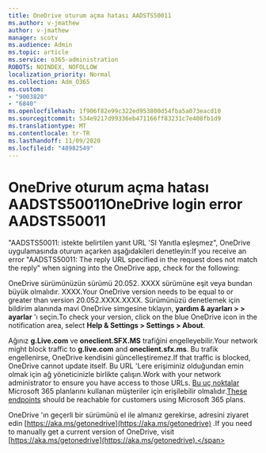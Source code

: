 ```yaml
---
title: OneDrive oturum açma hatası AADSTS50011
ms.author: v-jmathew
author: v-jmathew
manager: scotv
ms.audience: Admin
ms.topic: article
ms.service: o365-administration
ROBOTS: NOINDEX, NOFOLLOW
localization_priority: Normal
ms.collection: Adm_O365
ms.custom:
- "9003820"
- "6840"
ms.openlocfilehash: 1f906f82e99c322ed953800d54fba5a073eacd10
ms.sourcegitcommit: 534e9217d99336eb471166ff83231c7e408fb1d9
ms.translationtype: MT
ms.contentlocale: tr-TR
ms.lasthandoff: 11/09/2020
ms.locfileid: "48982549"
---
```

# <a name="onedrive-login-error-aadsts50011"></a><span data-ttu-id="3f01d-102">OneDrive oturum açma hatası AADSTS50011</span><span class="sxs-lookup"><span data-stu-id="3f01d-102">OneDrive login error AADSTS50011</span></span>

<span data-ttu-id="3f01d-103">"AADSTS50011: istekte belirtilen yanıt URL 'SI Yanıtla eşleşmez", OneDrive uygulamasında oturum açarken aşağıdakileri denetleyin:</span><span class="sxs-lookup"><span data-stu-id="3f01d-103">If you receive an error "AADSTS50011: The reply URL specified in the request does not match the reply" when signing into the OneDrive app, check for the following:</span></span>

<span data-ttu-id="3f01d-104">OneDrive sürümünüzün sürümü 20.052. XXXX sürümüne eşit veya bundan büyük olmalıdır. XXXX.</span><span class="sxs-lookup"><span data-stu-id="3f01d-104">Your OneDrive version needs to be equal to or greater than version 20.052.XXXX.XXXX.</span></span> <span data-ttu-id="3f01d-105">Sürümünüzü denetlemek için bildirim alanında mavi OneDrive simgesine tıklayın, **yardım & ayarları > > ayarlar** 'ı seçin.</span><span class="sxs-lookup"><span data-stu-id="3f01d-105">To check your version, click on the blue OneDrive icon in the notification area, select **Help & Settings > Settings > About**.</span></span>

<span data-ttu-id="3f01d-106">Ağınız **g.Live.com** ve **oneclient.SFX.MS** trafiğini engelleyebilir.</span><span class="sxs-lookup"><span data-stu-id="3f01d-106">Your network might block traffic to **g.live.com** and **oneclient.sfx.ms**.</span></span> <span data-ttu-id="3f01d-107">Bu trafik engellenirse, OneDrive kendisini güncelleştiremez.</span><span class="sxs-lookup"><span data-stu-id="3f01d-107">If that traffic is blocked, OneDrive cannot update itself.</span></span> <span data-ttu-id="3f01d-108">Bu URL 'Lere erişiminiz olduğundan emin olmak için ağ yöneticinizle birlikte çalışın.</span><span class="sxs-lookup"><span data-stu-id="3f01d-108">Work with your network administrator to ensure you have access to those URLs.</span></span> <span data-ttu-id="3f01d-109">[Bu uç noktalar](https://docs.microsoft.com/microsoft-365/enterprise/urls-and-ip-address-ranges?view=o365-worldwide) Microsoft 365 planlarını kullanan müşteriler için erişilebilir olmalıdır.</span><span class="sxs-lookup"><span data-stu-id="3f01d-109">[These endpoints](https://docs.microsoft.com/microsoft-365/enterprise/urls-and-ip-address-ranges?view=o365-worldwide) should be reachable for customers using Microsoft 365 plans.</span></span>

<span data-ttu-id="3f01d-110">OneDrive 'ın geçerli bir sürümünü el ile almanız gerekirse, adresini ziyaret edin [https://aka.ms/getonedrive](https://aka.ms/getonedrive) .</span><span class="sxs-lookup"><span data-stu-id="3f01d-110">If you need to manually get a current version of OneDrive, visit [https://aka.ms/getonedrive](https://aka.ms/getonedrive).</span></span>
